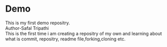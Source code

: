 # Demo
This is my first demo repositry.
<br>
Author-Safal Tripathi
<br>
This is the first time i am creating a repositry of my own and learning about what is commit, repositry, readme file,forking,cloning etc.



